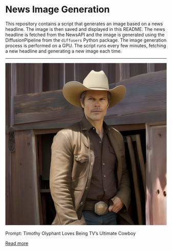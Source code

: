 # News Image Generation
This repository contains a script that generates an image based on a news headline. The image is then saved and displayed in this README.
The news headline is fetched from the NewsAPI and the image is generated using the DiffusionPipeline from the `diffusers` Python package. The image generation process is performed on a GPU.
The script runs every few minutes, fetching a new headline and generating a new image each time.

---

![Generated Image](image.png)

Prompt: Timothy Olyphant Loves Being TV’s Ultimate Cowboy

[Read more](https://www.rollingstone.com/tv-movies/tv-movie-features/timothy-olyphant-interview-justified-city-primeval-the-mandalorian-deadwood-cowboy-1234783927/)